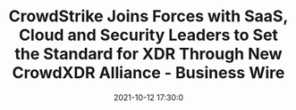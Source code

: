---
"title": "CrowdStrike Joins Forces with SaaS, Cloud and Security Leaders to Set the Standard for XDR Through New CrowdXDR Alliance - Business Wire"
"date": "2021-10-12 17:30:0"
"feed_name": "GOOGLENEWSINDUSTRIAL"
"feed_website": "https://news.google.com/search?q=industrial%2Bincident&hl=en-US&gl=US&ceid=US:en"
"feed_rss": "https://news.google.com/rss/search?q=industrial%2Bincident&hl=en-US&gl=US&ceid=US:en"
"link": "https://www.businesswire.com/news/home/20211012006031/en/CrowdStrike-Joins-Forces-with-SaaS-Cloud-and-Security-Leaders-to-Set-the-Standard-for-XDR-Through-New-CrowdXDR-Alliance"
"source": "{'href': 'https://www.businesswire.com', 'title': 'Business Wire'}"
"file": "_posts/2021-1-1-ce408bbe7d57ced365c8cfa43a2b2767dfcc2a6a.md"
"accident": "0"
"drilling": "0"
"dead": "0"
"injured": "0"
"arrested": "0"
"place": "unknown place"
"where": "unknown site"
"causes": "unknown"
"place_uri": "unknown place"
---